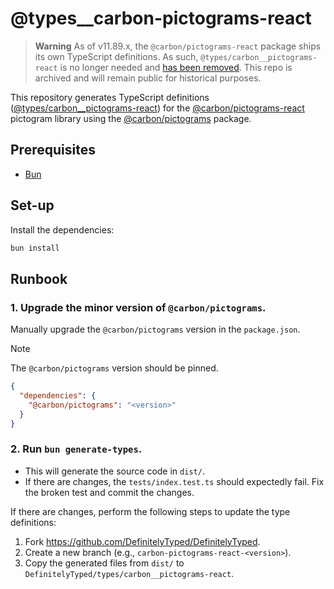# @types\_\_carbon-pictograms-react

> **Warning**
> As of v11.89.x, the `@carbon/pictograms-react` package ships its own TypeScript definitions. As such, `@types/carbon__pictograms-react` is no longer needed and [has been removed](https://github.com/DefinitelyTyped/DefinitelyTyped/pull/73936). This repo is archived and will remain public for historical purposes.

This repository generates TypeScript definitions ([@types/carbon\_\_pictograms-react](https://www.npmjs.com/package/@types/carbon__pictograms-react)) for the [@carbon/pictograms-react](https://github.com/carbon-design-system/carbon/tree/main/packages/pictograms-react) pictogram library using the [@carbon/pictograms](https://www.npmjs.com/package/@carbon/pictograms) package.

## Prerequisites

- [Bun](https://bun.sh/docs/installation)

## Set-up

Install the dependencies:

```sh
bun install
```

## Runbook

### 1. Upgrade the minor version of `@carbon/pictograms`.

Manually upgrade the `@carbon/pictograms` version in the `package.json`.

> [!NOTE]  
> The `@carbon/pictograms` version should be pinned.

```json
{
  "dependencies": {
    "@carbon/pictograms": "<version>"
  }
}
```

### 2. Run `bun generate-types`.

- This will generate the source code in `dist/`.
- If there are changes, the `tests/index.test.ts` should expectedly fail. Fix the broken test and commit the changes.

If there are changes, perform the following steps to update the type definitions:

1. Fork https://github.com/DefinitelyTyped/DefinitelyTyped.
2. Create a new branch (e.g., `carbon-pictograms-react-<version>`).
3. Copy the generated files from `dist/` to `DefinitelyTyped/types/carbon__pictograms-react`.
